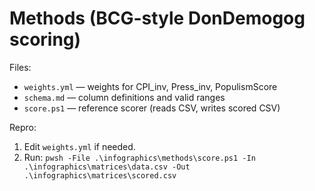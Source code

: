 # Methods (BCG-style DonDemogog scoring)

Files:
- `weights.yml` — weights for CPI_inv, Press_inv, PopulismScore
- `schema.md` — column definitions and valid ranges
- `score.ps1` — reference scorer (reads CSV, writes scored CSV)

Repro:
1) Edit `weights.yml` if needed.
2) Run: `pwsh -File .\infographics\methods\score.ps1 -In .\infographics\matrices\data.csv -Out .\infographics\matrices\scored.csv`
